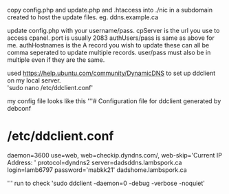 copy config.php and update.php and .htaccess into ./nic in a subdomain created to host the update files. eg. ddns.example.ca

update config.php with your username/pass.  cpServer is the url you use to access cpanel. port is usually 2083
authUsers/pass is same as above for me.
authHostnames is the A record you wish to update
these can all be comma seperated to update multiple records. user/pass must also be in multiple even if they are the same.

used https://help.ubuntu.com/community/DynamicDNS  to set up ddclient on my local server.  
'sudo nano /etc/ddclient.conf'

my config file looks like this
'''# Configuration file for ddclient generated by debconf
#
# /etc/ddclient.conf

daemon=3600
use=web, web=checkip.dyndns.com/, web-skip='Current IP Address: '
protocol=dyndns2
server=dadsddns.lambspork.ca
login=lamb6797
password='mabkk21'
dadshome.lambspork.ca

'''
run to check
'sudo ddclient -daemon=0 -debug -verbose -noquiet'
